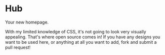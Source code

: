 # Hub
Your new homepage.

With my limited knowledge of CSS, it's not going to look very visually appealing. That's where open source comes in! If you have any designs you want to be used here, or anything at all you want to add, fork and submit a pull request!
